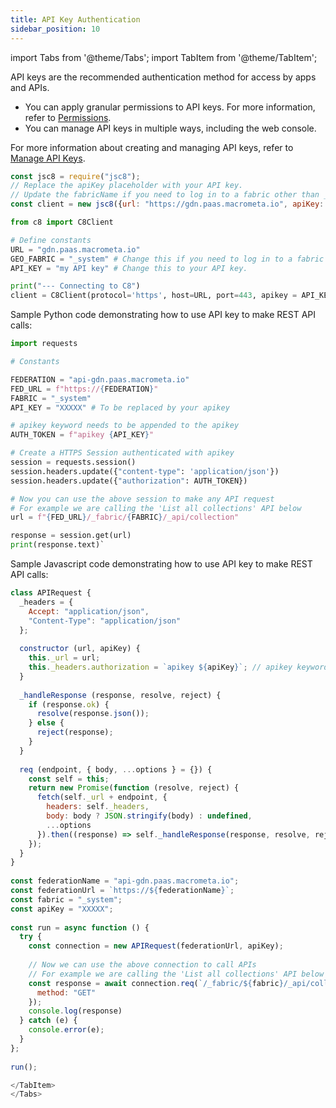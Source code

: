 ```yaml
---
title: API Key Authentication
sidebar_position: 10
---
```


import Tabs from '@theme/Tabs';
import TabItem from '@theme/TabItem';

API keys are the recommended authentication method for access by apps and APIs.

- You can apply granular permissions to API keys. For more information, refer to [Permissions](../permissions/index.md).
- You can manage API keys in multiple ways, including the web console.

For more information about creating and managing API keys, refer to [Manage API Keys](../api-keys/index.md).

<Tabs groupId="operating-systems">
<TabItem value="js" label="Javascript">

```js
const jsc8 = require("jsc8");
// Replace the apiKey placeholder with your API key.
// Update the fabricName if you need to log in to a fabric other than _system.
const client = new jsc8({url: "https://gdn.paas.macrometa.io", apiKey: "XXXX", fabricName: '_system'});
```

</TabItem>
<TabItem value="py" label="Python">

```py
from c8 import C8Client

# Define constants
URL = "gdn.paas.macrometa.io"
GEO_FABRIC = "_system" # Change this if you need to log in to a fabric other than _system.
API_KEY = "my API key" # Change this to your API key.

print("--- Connecting to C8")
client = C8Client(protocol='https', host=URL, port=443, apikey = API_KEY, geofabric = GEO_FABRIC)
```

</TabItem>
<TabItem value="api" label="REST API">

Sample Python code demonstrating how to use API key to make REST API calls:

```py
import requests

# Constants

FEDERATION = "api-gdn.paas.macrometa.io"
FED_URL = f"https://{FEDERATION}"
FABRIC = "_system"
API_KEY = "XXXXX" # To be replaced by your apikey

# apikey keyword needs to be appended to the apikey
AUTH_TOKEN = f"apikey {API_KEY}"

# Create a HTTPS Session authenticated with apikey
session = requests.session()
session.headers.update({"content-type": 'application/json'})
session.headers.update({"authorization": AUTH_TOKEN})

# Now you can use the above session to make any API request
# For example we are calling the 'List all collections' API below
url = f"{FED_URL}/_fabric/{FABRIC}/_api/collection"

response = session.get(url)
print(response.text)`
```

Sample Javascript code demonstrating how to use API key to make REST API calls:

```js
class APIRequest {
  _headers = {
    Accept: "application/json",
    "Content-Type": "application/json"
  };
​
  constructor (url, apiKey) {
    this._url = url;
    this._headers.authorization = `apikey ${apiKey}`; // apikey keyword needs to be appended
  }
​
  _handleResponse (response, resolve, reject) {
    if (response.ok) {
      resolve(response.json());
    } else {
      reject(response);
    }
  }
​
  req (endpoint, { body, ...options } = {}) {
    const self = this;
    return new Promise(function (resolve, reject) {
      fetch(self._url + endpoint, {
        headers: self._headers,
        body: body ? JSON.stringify(body) : undefined,
        ...options
      }).then((response) => self._handleResponse(response, resolve, reject));
    });
  }
}
​
const federationName = "api-gdn.paas.macrometa.io";
const federationUrl = `https://${federationName}`;
const fabric = "_system";
const apiKey = "XXXXX";
​
const run = async function () {
  try {
    const connection = new APIRequest(federationUrl, apiKey);
​
    // Now we can use the above connection to call APIs
    // For example we are calling the 'List all collections' API below
    const response = await connection.req(`/_fabric/${fabric}/_api/collection`, {
      method: "GET"
    });
    console.log(response)
  } catch (e) {
    console.error(e);
  }
};
​
run();

</TabItem>
</Tabs>
